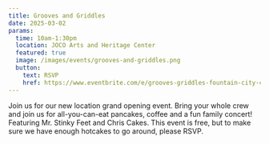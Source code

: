 ```yaml
---
title: Grooves and Griddles
date: 2025-03-02
params:
  time: 10am-1:30pm
  location: JOCO Arts and Heritage Center
  featured: true
  image: /images/events/grooves-and-griddles.png
  button:
    text: RSVP
    href: https://www.eventbrite.com/e/grooves-griddles-fountain-city-church-new-location-grand-opening-event-tickets-1225309095489
---
```


Join us for our new location grand opening event. Bring your whole crew and join us for all-you-can-eat pancakes, coffee and a fun family concert! Featuring Mr. Stinky Feet and Chris Cakes. This event is free, but to make sure we have enough hotcakes to go around, please RSVP.
